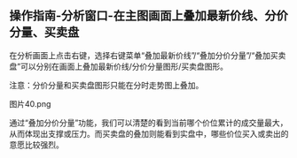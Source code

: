 ## 操作指南-分析窗口-在主图画面上叠加最新价线、分价分量、买卖盘

在分析画面上点击右键，选择右键菜单“叠加最新价线”/“叠加分价分量”/“叠加买卖盘”可以分别在画面上叠加最新价线/分价分量图形/买卖盘图形。

注意：分价分量和买卖盘图形只能在分时走势图上叠加。

图片40.png


通过“叠加分价分量”功能，我们可以清楚的看到当前哪个价位累计的成交量最大，从而体现出支撑或压力。而买卖盘的叠加则能看到实盘中，哪些价位买入或卖出的意愿比较强烈。
